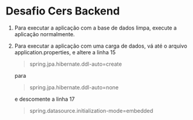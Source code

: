 # Desafio Cers Backend

1. Para executar a aplicação com a base de dados limpa, execute a aplicação normalmente.

2. Para executar a aplicação com uma carga de dados, vá até o arquivo application.properties, 
e altere a linha 15 <blockquote>spring.jpa.hibernate.ddl-auto=create</blockquote> para <p> <blockquote>spring.jpa.hibernate.ddl-auto=none</blockquote>
e descomente a linha 17 <p><blockquote> spring.datasource.initialization-mode=embedded </blockquote>